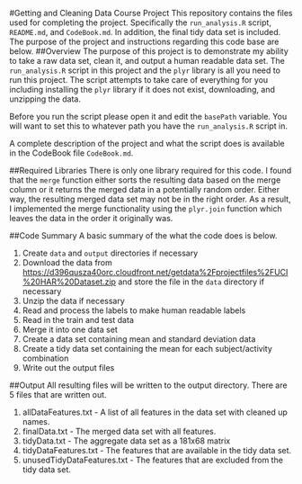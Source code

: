 #Getting and Cleaning Data Course Project
This repository contains the files used for completing the project.  Specifically the `run_analysis.R` script, `README.md`, and `CodeBook.md`.  In addition, the final tidy data set is included.  The purpose of the project and instructions regarding this code base are below.
##Overview
The purpose of this project is to demonstrate my ability to take a raw data set, clean it, and output a human readable data set.  The `run_analysis.R` script in this project and the `plyr` library is all you need to run this project. The script attempts to take care of everything for you including installing the `plyr` library if it does not exist, downloading, and unzipping the data.

Before you run the script please open it and edit the `basePath` variable.  You will want to set this to whatever path you have the `run_analysis.R` script in.  

A complete description of the project and what the script does is available in the CodeBook file `CodeBook.md`.

##Required Libraries
There is only one library required for this code.  I found that the `merge` function either sorts the resulting data based on the merge column or it returns the merged data in a potentially random order.  Either way, the resulting merged data set may not be in the right order.  As a result, I implemented the merge functionality using the `plyr.join` function which leaves the data in the order it originally was.

##Code Summary
A basic summary of the what the code does is below.
1. Create `data` and `output` directories if necessary
2. Download the data from https://d396qusza40orc.cloudfront.net/getdata%2Fprojectfiles%2FUCI%20HAR%20Dataset.zip and store the file in the `data` directory if necessary
3. Unzip the data if necessary
4. Read and process the labels to make human readable labels
5. Read in the train and test data
6. Merge it into one data set
7. Create a data set containing mean and standard deviation data
8. Create a tidy data set containing the mean for each subject/activity combination
9. Write out the output files

##Output
All resulting files will be written to the output directory.  There are 5 files that are written out.
1. allDataFeatures.txt - A list of all features in the data set with cleaned up names.
2. finalData.txt - The merged data set with all features.
3. tidyData.txt - The aggregate data set as a 181x68 matrix
4. tidyDataFeatures.txt - The features that are available in the tidy data set.
5. unusedTidyDataFeatures.txt - The features that are excluded from the tidy data set.

